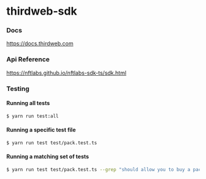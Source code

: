 # thirdweb-sdk

### Docs

https://docs.thirdweb.com

### Api Reference

https://nftlabs.github.io/nftlabs-sdk-ts/sdk.html

### Testing

#### Running all tests

```bash
$ yarn run test:all
```

#### Running a specific test file

```bash
$ yarn run test test/pack.test.ts
```

#### Running a matching set of tests

```bash
$ yarn run test test/pack.test.ts --grep "should allow you to buy a pack"
```
